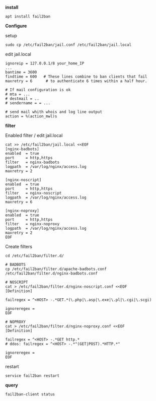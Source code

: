 **install**

    apt install fail2ban


**Configure**

setup 

    sudo cp /etc/fail2ban/jail.conf /etc/fail2ban/jail.local

edit jail.local

    ignoreip = 127.0.0.1/8 your_home_IP
    ...
    bantime = 3600
    findtime = 600   # These lines combine to ban clients that fail
    maxretry = 6      # to authenticate 6 times within a half hour.

    # If mail configuration is ok 
    # mta = ... 
    # destmail = ..
    # sendername = = ... 

    # send mail whith whois and log line output
    action = %(action_mwl)s


**filter**

Enabled filter / edit jail.local

	cat >> /etc/fail2ban/jail.local <<EOF
	[nginx-badbots]
    enabled  = true
    port     = http,https
    filter   = nginx-badbots
    logpath  = /var/log/nginx/access.log
    maxretry = 2

	[nginx-noscript]
    enabled  = true
    port     = http,https
    filter   = nginx-noscript
    logpath  = /var/log/nginx/access.log
    maxretry = 6

    [nginx-noproxy]
    enabled  = true
    port     = http,https
    filter   = nginx-noproxy
    logpath  = /var/log/nginx/access.log
    maxretry = 2
    EOF

Create filters

	cd /etc/fail2ban/filter.d/

    # BADBOTS
	cp /etc/fail2ban/filter.d/apache-badbots.conf /etc/fail2ban/filter.d/nginx-badbots.conf

    # NOSCRIPT
	cat > /etc/fail2ban/filter.d/nginx-noscript.conf <<EOF
    [Definition]

    failregex = ^<HOST> -.*GET.*(\.php|\.asp|\.exe|\.pl|\.cgi|\.scgi)

    ignoreregex =
    EOF

    # NOPROXY
	cat > /etc/fail2ban/filter.d/nginx-noproxy.conf <<EOF
    [Definition]

    failregex = ^<HOST> -.*GET http.*
    # ddos: failregex = ^<HOST> -.*"(GET|POST).*HTTP.*"

    ignoreregex =
    EOF

restart

    service fail2ban restart

**query**

    fail2ban-client status
